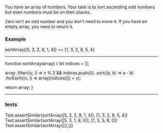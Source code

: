 You have an array of numbers.
Your task is to sort ascending odd numbers but even numbers must be on their places.

Zero isn't an odd number and you don't need to move it. If you have an empty array, you need to return it.

 ### Example

  sortArray([5, 3, 2, 8, 1, 4]) == [1, 3, 2, 8, 5, 4]

-------

  function sortArray(array) {
   let indices = [];

  array
  .filter((v, i) => v % 2 && indices.push(i))
  .sort((a, b) => a - b)
  .forEach((v, i) => array[indices[i]] = v);

  return array;
  }

----------
### tests

  Test.assertSimilar(sortArray([5, 3, 2, 8, 1, 4]), [1, 3, 2, 8, 5, 4])
  Test.assertSimilar(sortArray([5, 3, 1, 8, 0]), [1, 3, 5, 8, 0])
  Test.assertSimilar(sortArray([]),[])
